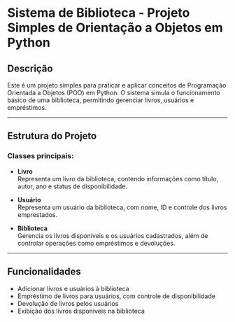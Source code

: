 # Sistema de Biblioteca - Projeto Simples de Orientação a Objetos em Python

## Descrição

Este é um projeto simples para praticar e aplicar conceitos de Programação Orientada a Objetos (POO) em Python. O sistema simula o funcionamento básico de uma biblioteca, permitindo gerenciar livros, usuários e empréstimos.

---

## Estrutura do Projeto

### Classes principais:

- **Livro**  
  Representa um livro da biblioteca, contendo informações como título, autor, ano e status de disponibilidade.

- **Usuário**  
  Representa um usuário da biblioteca, com nome, ID e controle dos livros emprestados.

- **Biblioteca**  
  Gerencia os livros disponíveis e os usuários cadastrados, além de controlar operações como empréstimos e devoluções.

---

## Funcionalidades

- Adicionar livros e usuários à biblioteca
- Empréstimo de livros para usuários, com controle de disponibilidade
- Devolução de livros pelos usuários
- Exibição dos livros disponíveis na biblioteca
